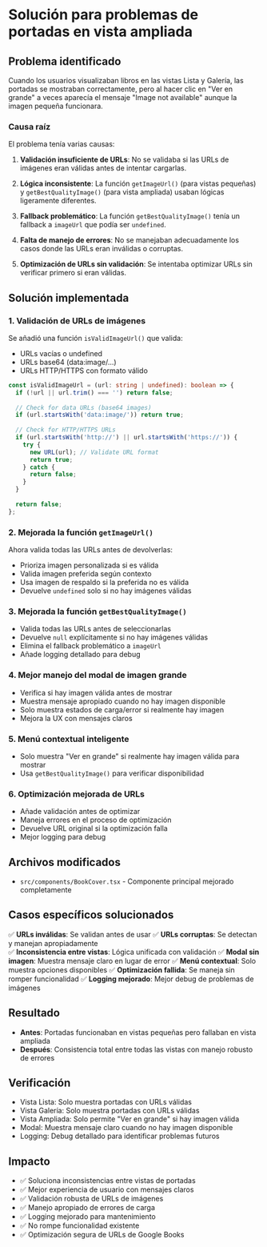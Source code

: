 # Solución para problemas de portadas en vista ampliada

## Problema identificado

Cuando los usuarios visualizaban libros en las vistas Lista y Galería, las portadas se mostraban correctamente, pero al hacer clic en "Ver en grande" a veces aparecía el mensaje "Image not available" aunque la imagen pequeña funcionara.

### Causa raíz

El problema tenía varias causas:

1. **Validación insuficiente de URLs**: No se validaba si las URLs de imágenes eran válidas antes de intentar cargarlas.

2. **Lógica inconsistente**: La función `getImageUrl()` (para vistas pequeñas) y `getBestQualityImage()` (para vista ampliada) usaban lógicas ligeramente diferentes.

3. **Fallback problemático**: La función `getBestQualityImage()` tenía un fallback a `imageUrl` que podía ser `undefined`.

4. **Falta de manejo de errores**: No se manejaban adecuadamente los casos donde las URLs eran inválidas o corruptas.

5. **Optimización de URLs sin validación**: Se intentaba optimizar URLs sin verificar primero si eran válidas.

## Solución implementada

### 1. Validación de URLs de imágenes

Se añadió una función `isValidImageUrl()` que valida:
- URLs vacías o undefined
- URLs base64 (data:image/...)
- URLs HTTP/HTTPS con formato válido

```typescript
const isValidImageUrl = (url: string | undefined): boolean => {
  if (!url || url.trim() === '') return false;
  
  // Check for data URLs (base64 images)
  if (url.startsWith('data:image/')) return true;
  
  // Check for HTTP/HTTPS URLs
  if (url.startsWith('http://') || url.startsWith('https://')) {
    try {
      new URL(url); // Validate URL format
      return true;
    } catch {
      return false;
    }
  }
  
  return false;
};
```

### 2. Mejorada la función `getImageUrl()`

Ahora valida todas las URLs antes de devolverlas:
- Prioriza imagen personalizada si es válida
- Valida imagen preferida según contexto
- Usa imagen de respaldo si la preferida no es válida
- Devuelve `undefined` solo si no hay imágenes válidas

### 3. Mejorada la función `getBestQualityImage()`

- Valida todas las URLs antes de seleccionarlas
- Devuelve `null` explícitamente si no hay imágenes válidas
- Elimina el fallback problemático a `imageUrl`
- Añade logging detallado para debug

### 4. Mejor manejo del modal de imagen grande

- Verifica si hay imagen válida antes de mostrar
- Muestra mensaje apropiado cuando no hay imagen disponible
- Solo muestra estados de carga/error si realmente hay imagen
- Mejora la UX con mensajes claros

### 5. Menú contextual inteligente

- Solo muestra "Ver en grande" si realmente hay imagen válida para mostrar
- Usa `getBestQualityImage()` para verificar disponibilidad

### 6. Optimización mejorada de URLs

- Añade validación antes de optimizar
- Maneja errores en el proceso de optimización
- Devuelve URL original si la optimización falla
- Mejor logging para debug

## Archivos modificados

- `src/components/BookCover.tsx` - Componente principal mejorado completamente

## Casos específicos solucionados

✅ **URLs inválidas**: Se validan antes de usar
✅ **URLs corruptas**: Se detectan y manejan apropiadamente  
✅ **Inconsistencia entre vistas**: Lógica unificada con validación
✅ **Modal sin imagen**: Muestra mensaje claro en lugar de error
✅ **Menú contextual**: Solo muestra opciones disponibles
✅ **Optimización fallida**: Se maneja sin romper funcionalidad
✅ **Logging mejorado**: Mejor debug de problemas de imágenes

## Resultado

- **Antes**: Portadas funcionaban en vistas pequeñas pero fallaban en vista ampliada
- **Después**: Consistencia total entre todas las vistas con manejo robusto de errores

## Verificación

- Vista Lista: Solo muestra portadas con URLs válidas
- Vista Galería: Solo muestra portadas con URLs válidas  
- Vista Ampliada: Solo permite "Ver en grande" si hay imagen válida
- Modal: Muestra mensaje claro cuando no hay imagen disponible
- Logging: Debug detallado para identificar problemas futuros

## Impacto

- ✅ Soluciona inconsistencias entre vistas de portadas
- ✅ Mejor experiencia de usuario con mensajes claros
- ✅ Validación robusta de URLs de imágenes
- ✅ Manejo apropiado de errores de carga
- ✅ Logging mejorado para mantenimiento
- ✅ No rompe funcionalidad existente
- ✅ Optimización segura de URLs de Google Books